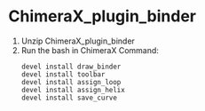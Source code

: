 # ChimeraX_plugin_binder
1. Unzip ChimeraX_plugin_binder
2. Run the bash in ChimeraX Command:
      ```
   devel install draw_binder
   devel install toolbar 
   devel install assign_loop
   devel install assign_helix
   devel install save_curve 
   
   ```
